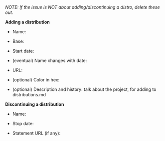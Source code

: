 *NOTE: If the issue is NOT about adding/discontinuing a distro, delete these out.*

**Adding a distribution**

* Name:

* Base:

* Start date:

* (eventual) Name changes with date: 

* URL:

* (optional) Color in hex:

* (optional) Description and history: talk about the project, for adding to distributions.md

**Discontinuing a distribution**

* Name:

* Stop date:

* Statement URL (if any):


